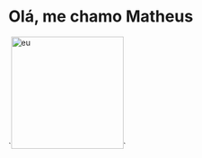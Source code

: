<h1>Olá, me chamo Matheus</h1> `<img src="https://i.pinimg.com/474x/17/6a/ff/176aff1a94d61fb392dce4ee64717918.jpg" width="200" height="200" alt="eu">`
